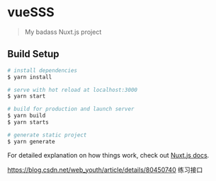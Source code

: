 # vueSSS

> My badass Nuxt.js project

## Build Setup

```bash
# install dependencies
$ yarn install

# serve with hot reload at localhost:3000
$ yarn start

# build for production and launch server
$ yarn build
$ yarn starts

# generate static project
$ yarn generate
```

For detailed explanation on how things work, check out [Nuxt.js docs](https://nuxtjs.org).

https://blog.csdn.net/web_youth/article/details/80450740  练习接口

